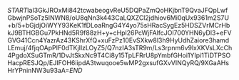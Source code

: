 $START$laI3GkJROxMi842tcwabeogvReU5DQPaZmQoHKjbnT9QvaJFQpLwfGbwjnPSoTz5INWN8/oU8qNn3k443CaLQXZCl2jdhiov6Mi0qUx9361m2S7U+b/5+bGjdjOiWYY93KeK1fDLoaRngG4Y4yo75sHRacSygEz5HDSZVrMCrHbkJ9BTHGBGu7PkHNd5R9f88zH+y+cHpl26PcWjFAlfcJOl700YHN6yDl3+eFVGVG41Ccn4YazrAz43KShrXfQ+xuFzPz10EvSXkw8l3h9HyUdhZaiore3hamdLEmuj/4fjqOApPIF0dTKjIlzLOyZ5/Q7nzIA3sTR9m/Ls3rpnm6v9lxXKVsLXcCh4PgdoXSuGTmR/1DvJtSkxNc9T4Ci8y15TpLFRrU8pYmbfGHoi1YIpi1TiDTPSOHacpRESJQp/EJIFOH6iipdA3twuqooe5wMP2gxsufGXvVINQyRQ/9XGaAHsHrYPninNW3u93aA=$END$